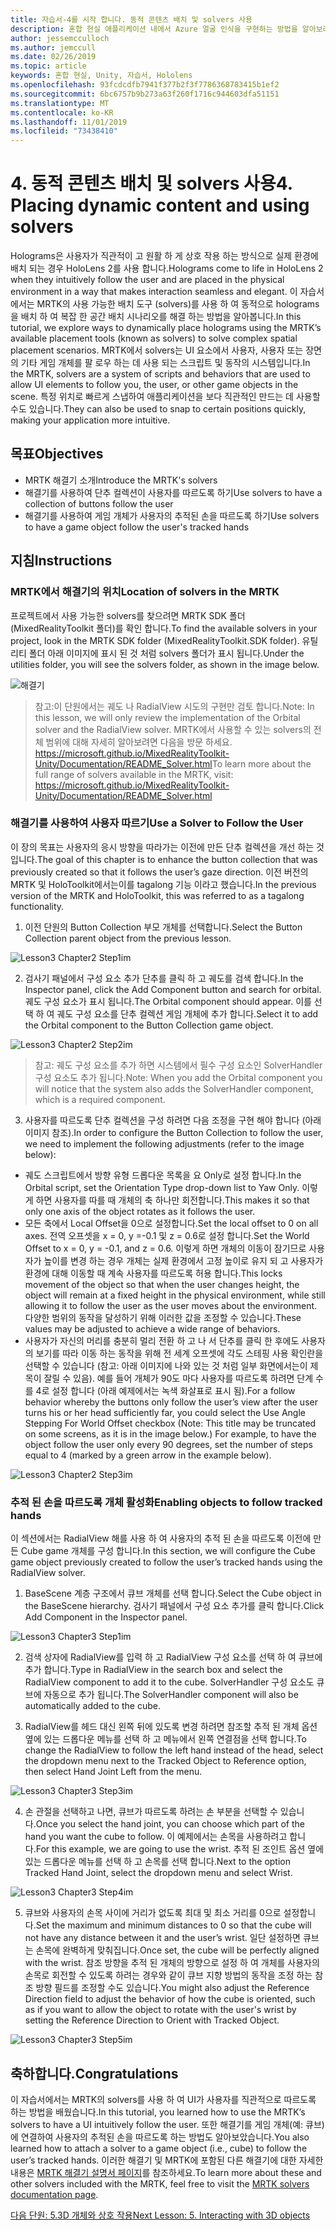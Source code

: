 ```yaml
---
title: 자습서-4를 시작 합니다. 동적 콘텐츠 배치 및 solvers 사용
description: 혼합 현실 애플리케이션 내에서 Azure 얼굴 인식을 구현하는 방법을 알아보려면 이 과정을 완료합니다.
author: jessemcculloch
ms.author: jemccull
ms.date: 02/26/2019
ms.topic: article
keywords: 혼합 현실, Unity, 자습서, Hololens
ms.openlocfilehash: 93fcdcdfb7941f377b2f3f7786368783415b1ef2
ms.sourcegitcommit: 6bc6757b9b273a63f260f1716c944603dfa51151
ms.translationtype: MT
ms.contentlocale: ko-KR
ms.lasthandoff: 11/01/2019
ms.locfileid: "73438410"
---
```

# <a name="4-placing-dynamic-content-and-using-solvers"></a><span data-ttu-id="ab68b-105">4. 동적 콘텐츠 배치 및 solvers 사용</span><span class="sxs-lookup"><span data-stu-id="ab68b-105">4. Placing dynamic content and using solvers</span></span>

<span data-ttu-id="ab68b-106">Holograms은 사용자가 직관적이 고 원활 하 게 상호 작용 하는 방식으로 실제 환경에 배치 되는 경우 HoloLens 2를 사용 합니다.</span><span class="sxs-lookup"><span data-stu-id="ab68b-106">Holograms come to life in HoloLens 2 when they intuitively follow the user and are placed in the physical environment in a way that makes interaction seamless and elegant.</span></span> <span data-ttu-id="ab68b-107">이 자습서에서는 MRTK의 사용 가능한 배치 도구 (solvers)를 사용 하 여 동적으로 holograms을 배치 하 여 복잡 한 공간 배치 시나리오를 해결 하는 방법을 알아봅니다.</span><span class="sxs-lookup"><span data-stu-id="ab68b-107">In this tutorial, we explore ways to dynamically place holograms using the MRTK’s available placement tools (known as solvers) to solve complex spatial placement scenarios.</span></span> <span data-ttu-id="ab68b-108">MRTK에서 solvers는 UI 요소에서 사용자, 사용자 또는 장면의 기타 게임 개체를 팔 로우 하는 데 사용 되는 스크립트 및 동작의 시스템입니다.</span><span class="sxs-lookup"><span data-stu-id="ab68b-108">In the MRTK, solvers are a system of scripts and behaviors that are used to allow UI elements to follow you, the user, or other game objects in the scene.</span></span> <span data-ttu-id="ab68b-109">특정 위치로 빠르게 스냅하여 애플리케이션을 보다 직관적인 만드는 데 사용할 수도 있습니다.</span><span class="sxs-lookup"><span data-stu-id="ab68b-109">They can also be used to snap to certain positions quickly, making your application more intuitive.</span></span> 

## <a name="objectives"></a><span data-ttu-id="ab68b-110">목표</span><span class="sxs-lookup"><span data-stu-id="ab68b-110">Objectives</span></span>

* <span data-ttu-id="ab68b-111">MRTK 해결기 소개</span><span class="sxs-lookup"><span data-stu-id="ab68b-111">Introduce the MRTK's solvers</span></span>
* <span data-ttu-id="ab68b-112">해결기를 사용하여 단추 컬렉션이 사용자를 따르도록 하기</span><span class="sxs-lookup"><span data-stu-id="ab68b-112">Use solvers to have a collection of buttons follow the user</span></span>
* <span data-ttu-id="ab68b-113">해결기를 사용하여 게임 개체가 사용자의 추적된 손을 따르도록 하기</span><span class="sxs-lookup"><span data-stu-id="ab68b-113">Use solvers to have a game object follow the user's tracked hands</span></span>

## <a name="instructions"></a><span data-ttu-id="ab68b-114">지침</span><span class="sxs-lookup"><span data-stu-id="ab68b-114">Instructions</span></span>

### <a name="location-of-solvers-in-the-mrtk"></a><span data-ttu-id="ab68b-115">MRTK에서 해결기의 위치</span><span class="sxs-lookup"><span data-stu-id="ab68b-115">Location of solvers in the MRTK</span></span>
 <span data-ttu-id="ab68b-116">프로젝트에서 사용 가능한 solvers를 찾으려면 MRTK SDK 폴더 (MixedRealityToolkit 폴더)를 확인 합니다.</span><span class="sxs-lookup"><span data-stu-id="ab68b-116">To find the available solvers in your project, look in the MRTK SDK folder (MixedRealityToolkit.SDK folder).</span></span> <span data-ttu-id="ab68b-117">유틸리티 폴더 아래 이미지에 표시 된 것 처럼 solvers 폴더가 표시 됩니다.</span><span class="sxs-lookup"><span data-stu-id="ab68b-117">Under the utilities folder, you will see the solvers folder, as shown in the image below.</span></span>

![해결기](images/lesson3_chapter1_step1im.PNG)

><span data-ttu-id="ab68b-119">참고:이 단원에서는 궤도 나 RadialView 시도의 구현만 검토 합니다.</span><span class="sxs-lookup"><span data-stu-id="ab68b-119">Note: In this lesson, we will only review the implementation of the Orbital solver and the RadialView solver.</span></span> <span data-ttu-id="ab68b-120">MRTK에서 사용할 수 있는 solvers의 전체 범위에 대해 자세히 알아보려면 다음을 방문 하세요. https://microsoft.github.io/MixedRealityToolkit-Unity/Documentation/README_Solver.html</span><span class="sxs-lookup"><span data-stu-id="ab68b-120">To learn more about the full range of solvers available in the MRTK, visit: https://microsoft.github.io/MixedRealityToolkit-Unity/Documentation/README_Solver.html</span></span>

### <a name="use-a-solver-to-follow-the-user"></a><span data-ttu-id="ab68b-121">해결기를 사용하여 사용자 따르기</span><span class="sxs-lookup"><span data-stu-id="ab68b-121">Use a Solver to Follow the User</span></span>
<span data-ttu-id="ab68b-122">이 장의 목표는 사용자의 응시 방향을 따라가는 이전에 만든 단추 컬렉션을 개선 하는 것입니다.</span><span class="sxs-lookup"><span data-stu-id="ab68b-122">The goal of this chapter is to enhance the button collection that was previously created so that it follows the user’s gaze direction.</span></span> <span data-ttu-id="ab68b-123">이전 버전의 MRTK 및 HoloToolkit에서는이를 tagalong 기능 이라고 했습니다.</span><span class="sxs-lookup"><span data-stu-id="ab68b-123">In the previous version of the MRTK and HoloToolkit, this was referred to as a tagalong functionality.</span></span>

1. <span data-ttu-id="ab68b-124">이전 단원의 Button Collection 부모 개체를 선택합니다.</span><span class="sxs-lookup"><span data-stu-id="ab68b-124">Select the Button Collection parent object from the previous lesson.</span></span>

![Lesson3 Chapter2 Step1im](images/Lesson3_chapter2_step1im.PNG)

2. <span data-ttu-id="ab68b-126">검사기 패널에서 구성 요소 추가 단추를 클릭 하 고 궤도를 검색 합니다.</span><span class="sxs-lookup"><span data-stu-id="ab68b-126">In the Inspector panel, click the Add Component button and search for orbital.</span></span> <span data-ttu-id="ab68b-127">궤도 구성 요소가 표시 됩니다.</span><span class="sxs-lookup"><span data-stu-id="ab68b-127">The Orbital component should appear.</span></span> <span data-ttu-id="ab68b-128">이를 선택 하 여 궤도 구성 요소를 단추 컬렉션 게임 개체에 추가 합니다.</span><span class="sxs-lookup"><span data-stu-id="ab68b-128">Select it to add the Orbital component to the Button Collection game object.</span></span>

![Lesson3 Chapter2 Step2im](images/Lesson3_Chapter2_step2im.PNG)

><span data-ttu-id="ab68b-130">참고: 궤도 구성 요소를 추가 하면 시스템에서 필수 구성 요소인 SolverHandler 구성 요소도 추가 됩니다.</span><span class="sxs-lookup"><span data-stu-id="ab68b-130">Note: When you add the Orbital component you will notice that the system also adds the SolverHandler component, which is a required component.</span></span> 

3. <span data-ttu-id="ab68b-131">사용자를 따르도록 단추 컬렉션을 구성 하려면 다음 조정을 구현 해야 합니다 (아래 이미지 참조).</span><span class="sxs-lookup"><span data-stu-id="ab68b-131">In order to configure the Button Collection to follow the user, we need to implement the following adjustments (refer to the image below):</span></span>
- <span data-ttu-id="ab68b-132">궤도 스크립트에서 방향 유형 드롭다운 목록을 요 Only로 설정 합니다.</span><span class="sxs-lookup"><span data-stu-id="ab68b-132">In the Orbital script, set the Orientation Type drop-down list to Yaw Only.</span></span> <span data-ttu-id="ab68b-133">이렇게 하면 사용자를 따를 때 개체의 축 하나만 회전합니다.</span><span class="sxs-lookup"><span data-stu-id="ab68b-133">This makes it so that only one axis of the object rotates as it follows the user.</span></span>
- <span data-ttu-id="ab68b-134">모든 축에서 Local Offset을 0으로 설정합니다.</span><span class="sxs-lookup"><span data-stu-id="ab68b-134">Set the local offset to 0 on all axes.</span></span> <span data-ttu-id="ab68b-135">전역 오프셋을 x = 0, y =-0.1 및 z = 0.6로 설정 합니다.</span><span class="sxs-lookup"><span data-stu-id="ab68b-135">Set the World Offset to x = 0, y = -0.1, and z = 0.6.</span></span> <span data-ttu-id="ab68b-136">이렇게 하면 개체의 이동이 잠기므로 사용자가 높이를 변경 하는 경우 개체는 실제 환경에서 고정 높이로 유지 되 고 사용자가 환경에 대해 이동할 때 계속 사용자를 따르도록 허용 합니다.</span><span class="sxs-lookup"><span data-stu-id="ab68b-136">This locks movement of the object so that when the user changes height, the object will remain at a fixed height in the physical environment, while still allowing it to follow the user as the user moves about the environment.</span></span> <span data-ttu-id="ab68b-137">다양한 범위의 동작을 달성하기 위해 이러한 값을 조정할 수 있습니다.</span><span class="sxs-lookup"><span data-stu-id="ab68b-137">These values may be adjusted to achieve a wide range of behaviors.</span></span>
- <span data-ttu-id="ab68b-138">사용자가 자신의 머리를 충분히 멀리 전환 하 고 나 서 단추를 클릭 한 후에도 사용자의 보기를 따라 이동 하는 동작을 위해 전 세계 오프셋에 각도 스테핑 사용 확인란을 선택할 수 있습니다 (참고: 아래 이미지에 나와 있는 것 처럼 일부 화면에서는이 제목이 잘릴 수 있음). 예를 들어 개체가 90도 마다 사용자를 따르도록 하려면 단계 수를 4로 설정 합니다 (아래 예제에서는 녹색 화살표로 표시 됨).</span><span class="sxs-lookup"><span data-stu-id="ab68b-138">For a follow behavior whereby the buttons only follow the user’s view after the user turns his or her head sufficiently far, you could select the Use Angle Stepping For World Offset checkbox (Note: This title may be truncated on some screens, as it is in the image below.) For example, to have the object follow the user only every 90 degrees, set the number of steps equal to 4 (marked by a green arrow in the example below).</span></span> 

![Lesson3 Chapter2 Step3im](images/Lesson3_chapter2_step3im.PNG)

### <a name="enabling-objects-to-follow-tracked-hands"></a><span data-ttu-id="ab68b-140">추적 된 손을 따르도록 개체 활성화</span><span class="sxs-lookup"><span data-stu-id="ab68b-140">Enabling objects to follow tracked hands</span></span>

<span data-ttu-id="ab68b-141">이 섹션에서는 RadialView 해를 사용 하 여 사용자의 추적 된 손을 따르도록 이전에 만든 Cube game 개체를 구성 합니다.</span><span class="sxs-lookup"><span data-stu-id="ab68b-141">In this section, we will configure the Cube game object previously created to follow the user’s tracked hands using the RadialView solver.</span></span>

1. <span data-ttu-id="ab68b-142">BaseScene 계층 구조에서 큐브 개체를 선택 합니다.</span><span class="sxs-lookup"><span data-stu-id="ab68b-142">Select the Cube object in the BaseScene hierarchy.</span></span> <span data-ttu-id="ab68b-143">검사기 패널에서 구성 요소 추가를 클릭 합니다.</span><span class="sxs-lookup"><span data-stu-id="ab68b-143">Click Add Component in the Inspector panel.</span></span> 

![Lesson3 Chapter3 Step1im](images/Lesson3_Chapter3_step1im.PNG)

2. <span data-ttu-id="ab68b-145">검색 상자에 RadialView를 입력 하 고 RadialView 구성 요소를 선택 하 여 큐브에 추가 합니다.</span><span class="sxs-lookup"><span data-stu-id="ab68b-145">Type in RadialView in the search box and select the RadialView component to add it to the cube.</span></span> <span data-ttu-id="ab68b-146">SolverHandler 구성 요소도 큐브에 자동으로 추가 됩니다.</span><span class="sxs-lookup"><span data-stu-id="ab68b-146">The SolverHandler component will also be automatically added to the cube.</span></span>

3. <span data-ttu-id="ab68b-147">RadialView를 헤드 대신 왼쪽 뒤에 있도록 변경 하려면 참조할 추적 된 개체 옵션 옆에 있는 드롭다운 메뉴를 선택 하 고 메뉴에서 왼쪽 연결점을 선택 합니다.</span><span class="sxs-lookup"><span data-stu-id="ab68b-147">To change the RadialView to follow the left hand instead of the head, select the dropdown menu next to the Tracked Object to Reference option, then select Hand Joint Left from the menu.</span></span>

![Lesson3 Chapter3 Step3im](images/Lesson3_chapter3_step3im.PNG)

4. <span data-ttu-id="ab68b-149">손 관절을 선택하고 나면, 큐브가 따르도록 하려는 손 부분을 선택할 수 있습니다.</span><span class="sxs-lookup"><span data-stu-id="ab68b-149">Once you select the hand joint, you can choose which part of the hand you want the cube to follow.</span></span> <span data-ttu-id="ab68b-150">이 예제에서는 손목을 사용하려고 합니다.</span><span class="sxs-lookup"><span data-stu-id="ab68b-150">For this example, we are going to use the wrist.</span></span> <span data-ttu-id="ab68b-151">추적 된 조인트 옵션 옆에 있는 드롭다운 메뉴를 선택 하 고 손목를 선택 합니다.</span><span class="sxs-lookup"><span data-stu-id="ab68b-151">Next to the option Tracked Hand Joint, select the dropdown menu and select Wrist.</span></span> 

![Lesson3 Chapter3 Step4im](images/Lesson3_chapter3_step4im.PNG)

5. <span data-ttu-id="ab68b-153">큐브와 사용자의 손목 사이에 거리가 없도록 최대 및 최소 거리를 0으로 설정합니다.</span><span class="sxs-lookup"><span data-stu-id="ab68b-153">Set the maximum and minimum distances to 0 so that the cube will not have any distance between it and the user’s wrist.</span></span> <span data-ttu-id="ab68b-154">일단 설정하면 큐브는 손목에 완벽하게 맞춰집니다.</span><span class="sxs-lookup"><span data-stu-id="ab68b-154">Once set, the cube will be perfectly aligned with the wrist.</span></span> <span data-ttu-id="ab68b-155">참조 방향을 추적 된 개체의 방향으로 설정 하 여 개체를 사용자의 손목로 회전할 수 있도록 하려는 경우와 같이 큐브 지향 방법의 동작을 조정 하는 참조 방향 필드를 조정할 수도 있습니다.</span><span class="sxs-lookup"><span data-stu-id="ab68b-155">You might also adjust the Reference Direction field to adjust the behavior of how the cube is oriented, such as if you want to allow the object to rotate with the user's wrist by setting the Reference Direction to Orient with Tracked Object.</span></span>

![Lesson3 Chapter3 Step5im](images/Lesson3_chapter3_step5im.PNG)

## <a name="congratulations"></a><span data-ttu-id="ab68b-157">축하합니다.</span><span class="sxs-lookup"><span data-stu-id="ab68b-157">Congratulations</span></span>
<span data-ttu-id="ab68b-158">이 자습서에서는 MRTK의 solvers를 사용 하 여 UI가 사용자를 직관적으로 따르도록 하는 방법을 배웠습니다.</span><span class="sxs-lookup"><span data-stu-id="ab68b-158">In this tutorial, you learned how to use the MRTK’s solvers to have a UI intuitively follow the user.</span></span> <span data-ttu-id="ab68b-159">또한 해결기를 게임 개체(예: 큐브)에 연결하여 사용자의 추적된 손을 따르도록 하는 방법도 알아보았습니다.</span><span class="sxs-lookup"><span data-stu-id="ab68b-159">You also learned how to attach a solver to a game object (i.e., cube) to follow the user’s tracked hands.</span></span> <span data-ttu-id="ab68b-160">이러한 해결기 및 MRTK에 포함된 다른 해결기에 대한 자세한 내용은 [MRTK 해결기 설명서 페이지](https://microsoft.github.io/MixedRealityToolkit-Unity/Documentation/README_Solver.html)를 참조하세요.</span><span class="sxs-lookup"><span data-stu-id="ab68b-160">To learn more about these and other solvers included with the MRTK, feel free to visit the [MRTK solvers documentation page](https://microsoft.github.io/MixedRealityToolkit-Unity/Documentation/README_Solver.html).</span></span>

[<span data-ttu-id="ab68b-161">다음 단원: 5.3D 개체와 상호 작용</span><span class="sxs-lookup"><span data-stu-id="ab68b-161">Next Lesson: 5.    Interacting with 3D objects</span></span>](mrlearning-base-ch4.md)

